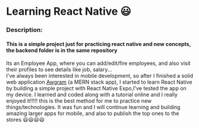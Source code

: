 <h1><b>Learning React Native 😃</b></h1>



<h3 id="description"><b>Description:</b></h3>

<h4> This is a simple project just for practicing react native and new concepts, the backend folder is in the same repository</h4>

<p>
   Its an Employee App, where you can add/edit/fire employees, and also visit their profiles to see details like job, salary...<br/>
   I've always been interested in mobile development, so after I finished a solid web application <a href="https://awgram.netlify.app">Awgram</a> (a MERN stack app),
   I started to learn React Native by building a simple project with React Native Expo,I've tested the app on my device. 
   I learned and coded along with a tutorial online and I really enjoyed it!!!!! this is the best method for me to practice new things/technologies.
   It was fun and I will continue learning and building amazing larger apps for mobile, and also to publish the top ones to the stores 😃😃😃😃
  </p>
  
  
  






